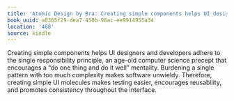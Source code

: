 ```yaml
---
title: 'Atomic Design by Bra: Creating simple components helps UI designers and developers…'
book_uuid: a8365f29-dea7-458b-96ac-ee9914955a34
location: '468'
source: kindle
---
```


Creating simple components helps UI designers and developers adhere to the single responsibility principle, an age-old computer science precept that encourages a “do one thing and do it well” mentality. Burdening a single pattern with too much complexity makes software unwieldy. Therefore, creating simple UI molecules makes testing easier, encourages reusability, and promotes consistency throughout the interface.